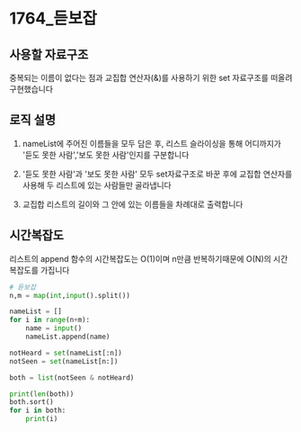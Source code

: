 # 1764_듣보잡

## **사용할 자료구조**
중복되는 이름이 없다는 점과 교집합 연산자(&)를 사용하기 위한 set 자료구조를 떠올려 구현했습니다

## **로직 설명**
1. nameList에 주어진 이름들을 모두 담은 후, 리스트 슬라이싱을 통해 어디까지가 '듣도 못한 사람','보도 못한 사람'인지를 구분합니다

2. '듣도 못한 사람'과 '보도 못한 사람' 모두 set자료구조로 바꾼 후에 교집합 연산자를 사용해 두 리스트에 있는 사람들만 골라냅니다

3. 교집합 리스트의 길이와 그 안에 있는 이름들을 차례대로 출력합니다

## **시간복잡도**
리스트의 append 함수의 시간복잡도는 O(1)이며 n만큼 반복하기때문에 O(N)의 시간복잡도를 가집니다

```python
# 듣보잡
n,m = map(int,input().split())

nameList = []
for i in range(n+m):
    name = input()
    nameList.append(name)

notHeard = set(nameList[:n])
notSeen = set(nameList[n:])

both = list(notSeen & notHeard)

print(len(both))
both.sort()
for i in both:
    print(i)